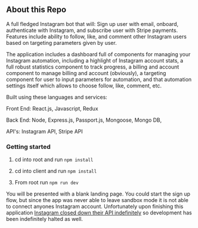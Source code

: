 ## About this Repo

A full fledged Instagram bot that will: Sign up user with email, onboard, authenticate with Instagram, and subscribe user with Stripe payments. Features include ability to follow, like, and comment other Instagram users based on targeting parameters given by user.

The application includes a dashboard full of components for managing your Instagram automation, including a highlight of Instagram account stats, a full robust statistics component to track progress, a billing and account component to manage billing and account (obviously), a targeting component for user to input parameters for automation, and that automation settings itself which allows to choose follow, like, comment, etc.

Built using these languages and services:

Front End: React.js, Javascript, Redux

Back End: Node, Express.js, Passport.js, Mongoose, Mongo DB,

API's: Instagram API, Stripe API

### Getting started

1. cd into root and run `npm install`

3. cd into client and run `npm install`

3. From root run `npm run dev`

You will be presented with a blank landing page. You could start the sign up flow, but since the app was never able to leave sandbox mode it is not able to connect anyones Instagram account. Unfortunately upon finishing this application [Instagram closed down their API indefinitely](https://www.instagram.com/developer/changelog/) so development has been indefinitely halted as well.
